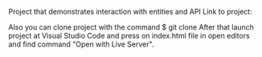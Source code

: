 Project that demonstrates interaction with entities and API
Link to project: 

Also you can clone project with the command $ git clone 
After that launch project at Visual Studio Code and press on index.html file in open editors and find command "Open with Live Server".